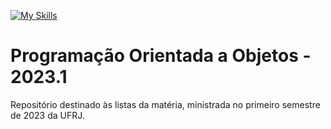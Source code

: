 [![My Skills](https://skills.thijs.gg/icons?i=java&theme=light)](https://skills.thijs.gg)  
# Programação Orientada a Objetos - 2023.1
Repositório destinado às listas da matéria, ministrada no primeiro semestre de 2023 da UFRJ.
